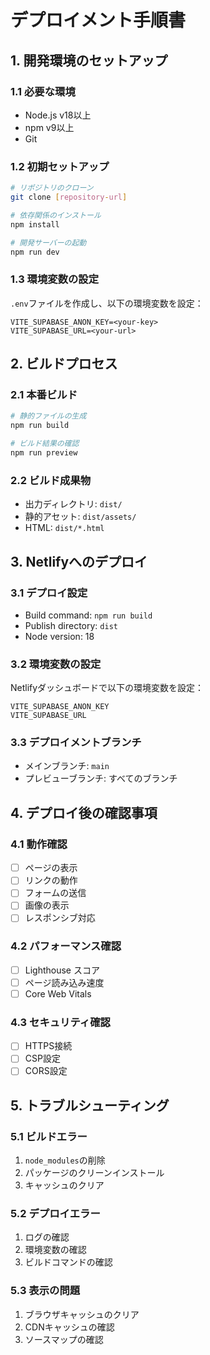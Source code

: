 # デプロイメント手順書

## 1. 開発環境のセットアップ

### 1.1 必要な環境
- Node.js v18以上
- npm v9以上
- Git

### 1.2 初期セットアップ
```bash
# リポジトリのクローン
git clone [repository-url]

# 依存関係のインストール
npm install

# 開発サーバーの起動
npm run dev
```

### 1.3 環境変数の設定
`.env`ファイルを作成し、以下の環境変数を設定：
```env
VITE_SUPABASE_ANON_KEY=<your-key>
VITE_SUPABASE_URL=<your-url>
```

## 2. ビルドプロセス

### 2.1 本番ビルド
```bash
# 静的ファイルの生成
npm run build

# ビルド結果の確認
npm run preview
```

### 2.2 ビルド成果物
- 出力ディレクトリ: `dist/`
- 静的アセット: `dist/assets/`
- HTML: `dist/*.html`

## 3. Netlifyへのデプロイ

### 3.1 デプロイ設定
- Build command: `npm run build`
- Publish directory: `dist`
- Node version: 18

### 3.2 環境変数の設定
Netlifyダッシュボードで以下の環境変数を設定：
```
VITE_SUPABASE_ANON_KEY
VITE_SUPABASE_URL
```

### 3.3 デプロイメントブランチ
- メインブランチ: `main`
- プレビューブランチ: すべてのブランチ

## 4. デプロイ後の確認事項

### 4.1 動作確認
- [ ] ページの表示
- [ ] リンクの動作
- [ ] フォームの送信
- [ ] 画像の表示
- [ ] レスポンシブ対応

### 4.2 パフォーマンス確認
- [ ] Lighthouse スコア
- [ ] ページ読み込み速度
- [ ] Core Web Vitals

### 4.3 セキュリティ確認
- [ ] HTTPS接続
- [ ] CSP設定
- [ ] CORS設定

## 5. トラブルシューティング

### 5.1 ビルドエラー
1. `node_modules`の削除
2. パッケージのクリーンインストール
3. キャッシュのクリア

### 5.2 デプロイエラー
1. ログの確認
2. 環境変数の確認
3. ビルドコマンドの確認

### 5.3 表示の問題
1. ブラウザキャッシュのクリア
2. CDNキャッシュの確認
3. ソースマップの確認